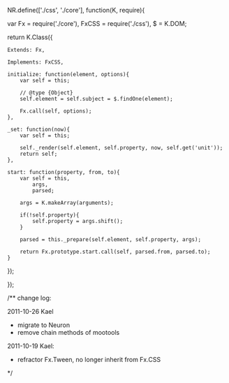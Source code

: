 NR.define(['./css', './core'], function(K, require){

var Fx = require('./core'),
	FxCSS = require('./css'),
	$ = K.DOM;


return K.Class({

	Extends: Fx,
	
	Implements: FxCSS,

	initialize: function(element, options){
		var self = this;
		
		// @type {Object}
		self.element = self.subject = $.findOne(element);
		
		Fx.call(self, options);
	},

	_set: function(now){
		var self = this;
		
		self._render(self.element, self.property, now, self.get('unit'));
		return self;
	},

	start: function(property, from, to){
		var self = this,
			args,
			parsed;
			
		args = K.makeArray(arguments);
		
		if(!self.property){
			self.property = args.shift();
		}
		
		parsed = this._prepare(self.element, self.property, args);
		
		return Fx.prototype.start.call(self, parsed.from, parsed.to);
	}

});

});

/**
 change log:
 
 2011-10-26  Kael
 - migrate to Neuron
 - remove chain methods of mootools
 
 2011-10-19  Kael:
 - refractor Fx.Tween, no longer inherit from Fx.CSS
 
 
 
 
 */